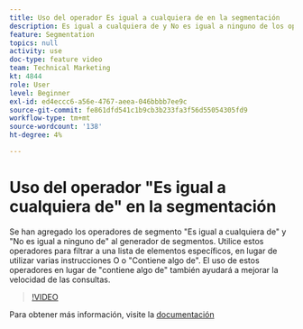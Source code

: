 ```yaml
---
title: Uso del operador Es igual a cualquiera de en la segmentación
description: Es igual a cualquiera de y No es igual a ninguno de los operadores de segmento se han agregado al generador de segmentos. Utilice estos operadores para filtrar a una lista de elementos específicos, en lugar de utilizar varias instrucciones O o Contiene algo de. El uso de estos operadores en lugar de contiene algo de también ayudará a mejorar la velocidad de las consultas.
feature: Segmentation
topics: null
activity: use
doc-type: feature video
team: Technical Marketing
kt: 4844
role: User
level: Beginner
exl-id: ed4eccc6-a56e-4767-aeea-046bbbb7ee9c
source-git-commit: fe861dfd541c1b9cb3b233fa3f56d55054305fd9
workflow-type: tm+mt
source-wordcount: '138'
ht-degree: 4%

---
```


# Uso del operador &quot;Es igual a cualquiera de&quot; en la segmentación

Se han agregado los operadores de segmento &quot;Es igual a cualquiera de&quot; y &quot;No es igual a ninguno de&quot; al generador de segmentos. Utilice estos operadores para filtrar a una lista de elementos específicos, en lugar de utilizar varias instrucciones O o &quot;Contiene algo de&quot;. El uso de estos operadores en lugar de &quot;contiene algo de&quot; también ayudará a mejorar la velocidad de las consultas.

>[!VIDEO](https://video.tv.adobe.com/v/32960/?quality=12)

Para obtener más información, visite la [documentación](https://experienceleague.adobe.com/docs/analytics/components/segmentation/segment-reference/seg-operators.html)
